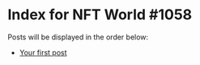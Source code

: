 # Index for NFT World #1058
Posts will be displayed in the order below:

- [Your first post](./001-first.md)


